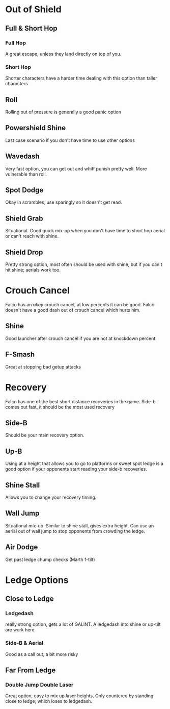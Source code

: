 # Out of Shield
## Full & Short Hop
### Full Hop
A great escape, unless they land directly on top of you.
### Short Hop
Shorter characters have a harder time dealing with this option than taller characters
## Roll
Rolling out of pressure is generally a good panic option
## Powershield Shine
Last case scenario if you don't have time to use other options
## Wavedash
Very fast option, you can get out and whiff punish pretty well. More vulnerable than roll.
## Spot Dodge
Okay in scrambles, use sparingly so it doesn't get read.
## Shield Grab
Situational. Good quick mix-up when you don't have time to short hop aerial or can't reach with shine.  
## Shield Drop
Pretty strong option, most often should be used with shine, but if you can't hit shine; aerials work too.
# Crouch Cancel
Falco has an *okay* crouch cancel, at low percents it can be good.  Falco doesn't have a good dash out of crouch cancel which hurts him.
## Shine
Good launcher after crouch cancel if you are not at knockdown percent
## F-Smash
Great at stopping bad getup attacks
# Recovery
Falco has one of the best short distance recoveries in the game. Side-b comes out fast, it should be the most used recovery
## Side-B
Should be your main recovery option.
## Up-B
Using at a height that allows you to go to platforms or sweet spot ledge is a good option if your opponents start reading your side-b recoveries.
## Shine Stall
Allows you to change your recovery timing. 
## Wall Jump
Situational mix-up. Similar to shine stall, gives extra height.  Can use an aerial out of wall jump to stop opponents from crowding the ledge.
## Air Dodge
Get past ledge chump checks (Marth f-tilt)
# Ledge Options
## Close to Ledge
### Ledgedash
really strong option, gets a lot of GALINT. A ledgedash into shine or up-tilt are work here
### Side-B & Aerial
Good as a call out, a bit more risky
## Far From Ledge
### Double Jump Double Laser
Great option, easy to mix up laser heights. Only countered by standing close to ledge, which loses to ledgedash.